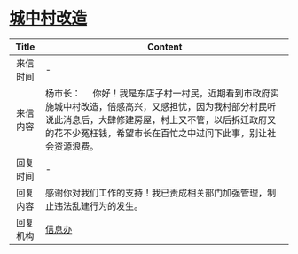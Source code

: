 # [城中村改造](http://www.shangluo.gov.cn/zmhd/ldxxxx.jsp?urltype=leadermail.LeaderMailContentUrl&wbtreeid=1112&leadermailid=1013)

| Title |                                                      Content                                                       |
|:-----:|--------------------------------------------------------------------------------------------------------------------|
| 来信时间  | -                                                                                                                  |
| 来信内容  | 杨市长：     你好！我是东店子村一村民，近期看到市政府实施城中村改造，倍感高兴，又感担忧，因为我村部分村民听说此消息后，大肆修建房屋，村上又不管，以后拆迁政府又的花不少冤枉钱，希望市长在百忙之中过问下此事，别让社会资源浪费。 |
| 回复时间  | -                                                                                                                  |
| 回复内容  | 感谢你对我们工作的支持！我已责成相关部门加强管理，制止违法乱建行为的发生。                                                                              |
| 回复机构  | [信息办](../../category/agencies/信息办.md)                                                                              |